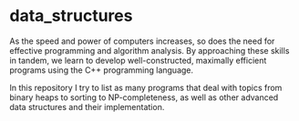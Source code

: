 # data_structures

As the speed and power of computers increases, so does the need for effective programming and algorithm analysis. By approaching these skills in tandem, we learn to develop well-constructed, maximally efficient programs using the C++ programming language.

In this repository I try to list as many programs that deal with topics from binary heaps to sorting to NP-completeness, as well as other advanced data structures and their implementation. 
